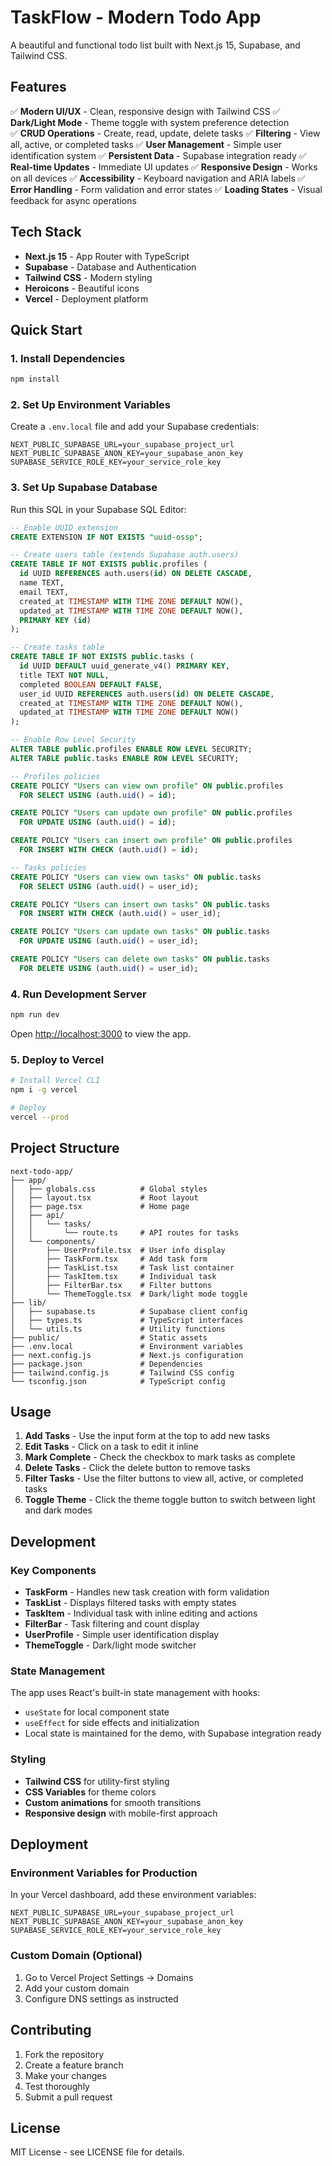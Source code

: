 # TaskFlow - Modern Todo App

A beautiful and functional todo list built with Next.js 15, Supabase, and Tailwind CSS.

## Features

✅ **Modern UI/UX** - Clean, responsive design with Tailwind CSS
✅ **Dark/Light Mode** - Theme toggle with system preference detection  
✅ **CRUD Operations** - Create, read, update, delete tasks
✅ **Filtering** - View all, active, or completed tasks
✅ **User Management** - Simple user identification system
✅ **Persistent Data** - Supabase integration ready
✅ **Real-time Updates** - Immediate UI updates
✅ **Responsive Design** - Works on all devices
✅ **Accessibility** - Keyboard navigation and ARIA labels
✅ **Error Handling** - Form validation and error states
✅ **Loading States** - Visual feedback for async operations

## Tech Stack

- **Next.js 15** - App Router with TypeScript
- **Supabase** - Database and Authentication
- **Tailwind CSS** - Modern styling
- **Heroicons** - Beautiful icons
- **Vercel** - Deployment platform

## Quick Start

### 1. Install Dependencies

```bash
npm install
```

### 2. Set Up Environment Variables

Create a `.env.local` file and add your Supabase credentials:

```env
NEXT_PUBLIC_SUPABASE_URL=your_supabase_project_url
NEXT_PUBLIC_SUPABASE_ANON_KEY=your_supabase_anon_key
SUPABASE_SERVICE_ROLE_KEY=your_service_role_key
```

### 3. Set Up Supabase Database

Run this SQL in your Supabase SQL Editor:

```sql
-- Enable UUID extension
CREATE EXTENSION IF NOT EXISTS "uuid-ossp";

-- Create users table (extends Supabase auth.users)
CREATE TABLE IF NOT EXISTS public.profiles (
  id UUID REFERENCES auth.users(id) ON DELETE CASCADE,
  name TEXT,
  email TEXT,
  created_at TIMESTAMP WITH TIME ZONE DEFAULT NOW(),
  updated_at TIMESTAMP WITH TIME ZONE DEFAULT NOW(),
  PRIMARY KEY (id)
);

-- Create tasks table
CREATE TABLE IF NOT EXISTS public.tasks (
  id UUID DEFAULT uuid_generate_v4() PRIMARY KEY,
  title TEXT NOT NULL,
  completed BOOLEAN DEFAULT FALSE,
  user_id UUID REFERENCES auth.users(id) ON DELETE CASCADE,
  created_at TIMESTAMP WITH TIME ZONE DEFAULT NOW(),
  updated_at TIMESTAMP WITH TIME ZONE DEFAULT NOW()
);

-- Enable Row Level Security
ALTER TABLE public.profiles ENABLE ROW LEVEL SECURITY;
ALTER TABLE public.tasks ENABLE ROW LEVEL SECURITY;

-- Profiles policies
CREATE POLICY "Users can view own profile" ON public.profiles
  FOR SELECT USING (auth.uid() = id);

CREATE POLICY "Users can update own profile" ON public.profiles
  FOR UPDATE USING (auth.uid() = id);

CREATE POLICY "Users can insert own profile" ON public.profiles
  FOR INSERT WITH CHECK (auth.uid() = id);

-- Tasks policies
CREATE POLICY "Users can view own tasks" ON public.tasks
  FOR SELECT USING (auth.uid() = user_id);

CREATE POLICY "Users can insert own tasks" ON public.tasks
  FOR INSERT WITH CHECK (auth.uid() = user_id);

CREATE POLICY "Users can update own tasks" ON public.tasks
  FOR UPDATE USING (auth.uid() = user_id);

CREATE POLICY "Users can delete own tasks" ON public.tasks
  FOR DELETE USING (auth.uid() = user_id);
```

### 4. Run Development Server

```bash
npm run dev
```

Open [http://localhost:3000](http://localhost:3000) to view the app.

### 5. Deploy to Vercel

```bash
# Install Vercel CLI
npm i -g vercel

# Deploy
vercel --prod
```

## Project Structure

```
next-todo-app/
├── app/
│   ├── globals.css          # Global styles
│   ├── layout.tsx           # Root layout
│   ├── page.tsx             # Home page
│   ├── api/
│   │   └── tasks/
│   │       └── route.ts     # API routes for tasks
│   └── components/
│       ├── UserProfile.tsx  # User info display
│       ├── TaskForm.tsx     # Add task form
│       ├── TaskList.tsx     # Task list container
│       ├── TaskItem.tsx     # Individual task
│       ├── FilterBar.tsx    # Filter buttons
│       └── ThemeToggle.tsx  # Dark/light mode toggle
├── lib/
│   ├── supabase.ts          # Supabase client config
│   ├── types.ts             # TypeScript interfaces
│   └── utils.ts             # Utility functions
├── public/                  # Static assets
├── .env.local               # Environment variables
├── next.config.js           # Next.js configuration
├── package.json             # Dependencies
├── tailwind.config.js       # Tailwind CSS config
└── tsconfig.json            # TypeScript config
```

## Usage

1. **Add Tasks** - Use the input form at the top to add new tasks
2. **Edit Tasks** - Click on a task to edit it inline
3. **Mark Complete** - Check the checkbox to mark tasks as complete
4. **Delete Tasks** - Click the delete button to remove tasks
5. **Filter Tasks** - Use the filter buttons to view all, active, or completed tasks
6. **Toggle Theme** - Click the theme toggle button to switch between light and dark modes

## Development

### Key Components

- **TaskForm** - Handles new task creation with form validation
- **TaskList** - Displays filtered tasks with empty states
- **TaskItem** - Individual task with inline editing and actions
- **FilterBar** - Task filtering and count display
- **UserProfile** - Simple user identification display
- **ThemeToggle** - Dark/light mode switcher

### State Management

The app uses React's built-in state management with hooks:
- `useState` for local component state
- `useEffect` for side effects and initialization
- Local state is maintained for the demo, with Supabase integration ready

### Styling

- **Tailwind CSS** for utility-first styling
- **CSS Variables** for theme colors
- **Custom animations** for smooth transitions
- **Responsive design** with mobile-first approach

## Deployment

### Environment Variables for Production

In your Vercel dashboard, add these environment variables:

```
NEXT_PUBLIC_SUPABASE_URL=your_supabase_project_url
NEXT_PUBLIC_SUPABASE_ANON_KEY=your_supabase_anon_key
SUPABASE_SERVICE_ROLE_KEY=your_service_role_key
```

### Custom Domain (Optional)

1. Go to Vercel Project Settings → Domains
2. Add your custom domain
3. Configure DNS settings as instructed

## Contributing

1. Fork the repository
2. Create a feature branch
3. Make your changes
4. Test thoroughly
5. Submit a pull request

## License

MIT License - see LICENSE file for details.
